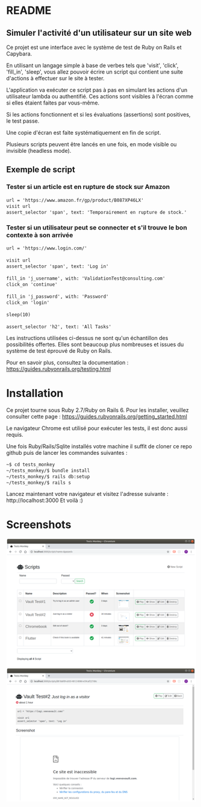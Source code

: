 # README

## Simuler l'activité d'un utilisateur sur un site web

Ce projet est une interface avec le système de test de Ruby on Rails et Capybara.

En utilisant un langage simple à base de verbes tels que 'visit', 'click', 'fill_in', 'sleep', vous allez pouvoir écrire un script qui contient une suite d'actions à effectuer sur le site à tester. 

L'application va exécuter ce script pas à pas en simulant les actions d'un utilisateur lambda ou authentifié. Ces actions sont visibles à l'écran comme si elles étaient faites par vous-même.

Si les actions fonctionnent et si les évaluations (assertions) sont positives, le test passe.

Une copie d'écran est faite systématiquement en fin de script.

Plusieurs scripts peuvent être lancés en une fois, en mode visible ou invisible (headless mode).

## Exemple de script

### Tester si un article est en rupture de stock sur Amazon

```
url = 'https://www.amazon.fr/gp/product/B087XP46LX'
visit url
assert_selector 'span', text: 'Temporairement en rupture de stock.'
```

### Tester si un utilisateur peut se connecter et s'il trouve le bon contexte à son arrivée

```
url = 'https://www.login.com/'

visit url
assert_selector 'span', text: 'Log in'

fill_in 'j_username', with: 'ValidationTest@consulting.com'
click_on 'continue'

fill_in 'j_password', with: 'Password'
click_on 'login'

sleep(10)

assert_selector 'h2', text: 'All Tasks'
```

Les instructions utilisées ci-dessus ne sont qu'un échantillon des possibilités offertes. Elles sont beaucoup plus nombreuses et issues du système de test éprouvé de Ruby on Rails. 

Pour en savoir plus, consultez la documentation : https://guides.rubyonrails.org/testing.html

# Installation

Ce projet tourne sous Ruby 2.7/Ruby on Rails 6. Pour les installer, veuillez consulter cette page : https://guides.rubyonrails.org/getting_started.html

Le navigateur Chrome est utilisé pour exécuter les tests, il est donc aussi requis.

Une fois Ruby/Rails/Sqlite installés votre machine il suffit de cloner ce repo github puis de lancer les commandes suivantes :

```
~$ cd tests_monkey
~/tests_monkey/$ bundle install
~/tests_monkey/$ rails db:setup
~/tests_monkey/$ rails s
```

Lancez maintenant votre navigateur et visitez l'adresse suivante : http://localhost:3000
Et voilà :)

# Screenshots
![screenshot1](https://github.com/philippe-nougaillon/Tests_monkey/blob/master/public/Capture2020-06-22_11-17-48.png)
![screenshot2](https://github.com/philippe-nougaillon/Tests_monkey/blob/master/public/Capture2020-06-22_11-57-59.png)